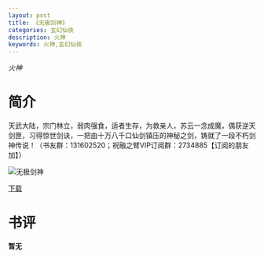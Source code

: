 ```yaml
---
layout: post
title: 《无极剑神》
categories: 玄幻仙侠
description: 火神
keywords: 火神,玄幻仙侠
---
```

*火神*
# 简介
天武大陆，宗门林立，弱肉强食，适者生存，为救亲人，苏云一念成魔，偶获逆天剑匣，习得惊世剑诀，一把由十万八千口仙剑镇压的神秘之剑，铸就了一段不朽剑神传说！（书友群：131602520；祝融之臂VIP订阅群：2734885【订阅的朋友加】）

![无极剑神](https://cdn.jsdelivr.net/gh/YYbooks0/yybooks0img@master/bookscover2/无极剑神.7e36nzn4e6w0.jpg)

[下载](https://link.jscdn.cn/1drv/aHR0cHM6Ly8xZHJ2Lm1zL3QvcyFBaGU2R2dNWmVFb2poalFtMFNRNTVPSU9KQ2htP2U9SDN2ckwz.txt)

# 书评

**暂无**